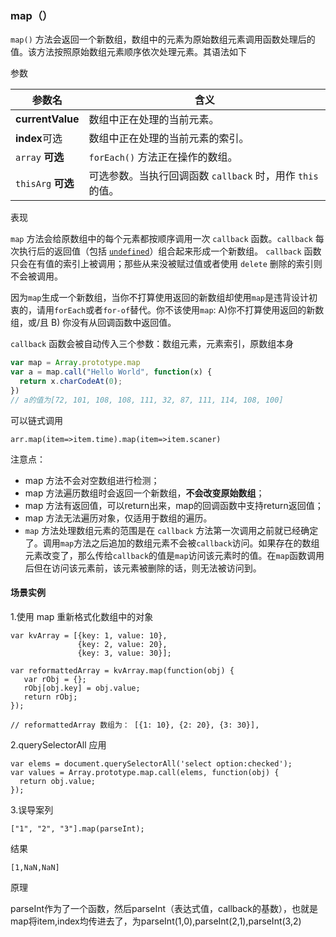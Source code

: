 ### map（）

`map()` 方法会返回一个新数组，数组中的元素为原始数组元素调用函数处理后的值。该方法按照原始数组元素顺序依次处理元素。其语法如下

参数

| 参数名             | 含义                                                       |
| ------------------ | ---------------------------------------------------------- |
| **currentValue**   | 数组中正在处理的当前元素。                                 |
| **index**可选      | 数组中正在处理的当前元素的索引。                           |
| `array` **可选**   | `forEach()` 方法正在操作的数组。                           |
| `thisArg` **可选** | 可选参数。当执行回调函数 `callback` 时，用作 `this` 的值。 |

表现

`map` 方法会给原数组中的每个元素都按顺序调用一次  `callback` 函数。`callback` 每次执行后的返回值（包括 [`undefined`](https://developer.mozilla.org/zh-CN/docs/Web/JavaScript/Reference/Global_Objects/undefined)）组合起来形成一个新数组。 `callback` 函数只会在有值的索引上被调用；那些从来没被赋过值或者使用 `delete` 删除的索引则不会被调用。

因为`map`生成一个新数组，当你不打算使用返回的新数组却使用`map`是违背设计初衷的，请用`forEach`或者`for-of`替代。你不该使用`map`: A)你不打算使用返回的新数组，或/且 B) 你没有从回调函数中返回值。

`callback` 函数会被自动传入三个参数：数组元素，元素索引，原数组本身

```javascript
var map = Array.prototype.map
var a = map.call("Hello World", function(x) {
  return x.charCodeAt(0);
})
// a的值为[72, 101, 108, 108, 111, 32, 87, 111, 114, 108, 100]
```

可以链式调用

```
arr.map(item=>item.time).map(item=>item.scaner)
```

注意点：

- map 方法不会对空数组进行检测；
- map 方法遍历数组时会返回一个新数组，**不会改变原始数组**；
- map 方法有返回值，可以return出来，map的回调函数中支持return返回值；
- map 方法无法遍历对象，仅适用于数组的遍历。
- `map` 方法处理数组元素的范围是在 `callback` 方法第一次调用之前就已经确定了。调用`map`方法之后追加的数组元素不会被`callback`访问。如果存在的数组元素改变了，那么传给`callback`的值是`map`访问该元素时的值。在`map`函数调用后但在访问该元素前，该元素被删除的话，则无法被访问到。

#### 场景实例

1.使用 map 重新格式化数组中的对象

```
var kvArray = [{key: 1, value: 10},
               {key: 2, value: 20},
               {key: 3, value: 30}];

var reformattedArray = kvArray.map(function(obj) {
   var rObj = {};
   rObj[obj.key] = obj.value;
   return rObj;
});

// reformattedArray 数组为： [{1: 10}, {2: 20}, {3: 30}],

```

2.querySelectorAll 应用

```
var elems = document.querySelectorAll('select option:checked');
var values = Array.prototype.map.call(elems, function(obj) {
  return obj.value;
});
```

3.误导案列

`["1", "2", "3"].map(parseInt);`

结果

`[1,NaN,NaN]`

原理

parseInt作为了一个函数，然后parseInt（表达式值，callback的基数），也就是map将item,index均传进去了，为parseInt(1,0),parseInt(2,1),parseInt(3,2)
